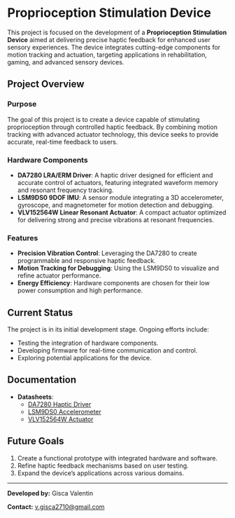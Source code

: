 # Proprioception Stimulation Device

This project is focused on the development of a **Proprioception Stimulation Device** aimed at delivering precise haptic feedback for enhanced user sensory experiences. The device integrates cutting-edge components for motion tracking and actuation, targeting applications in rehabilitation, gaming, and advanced sensory devices.

## Project Overview

### Purpose
The goal of this project is to create a device capable of stimulating proprioception through controlled haptic feedback. By combining motion tracking with advanced actuator technology, this device seeks to provide accurate, real-time feedback to users.

### Hardware Components
- **DA7280 LRA/ERM Driver**: A haptic driver designed for efficient and accurate control of actuators, featuring integrated waveform memory and resonant frequency tracking.
- **LSM9DS0 9DOF IMU**: A sensor module integrating a 3D accelerometer, gyroscope, and magnetometer for motion detection and debugging.
- **VLV152564W Linear Resonant Actuator**: A compact actuator optimized for delivering strong and precise vibrations at resonant frequencies.

### Features
- **Precision Vibration Control**: Leveraging the DA7280 to create programmable and responsive haptic feedback.
- **Motion Tracking for Debugging**: Using the LSM9DS0 to visualize and refine actuator performance.
- **Energy Efficiency**: Hardware components are chosen for their low power consumption and high performance.

## Current Status
The project is in its initial development stage. Ongoing efforts include:
- Testing the integration of hardware components.
- Developing firmware for real-time communication and control.
- Exploring potential applications for the device.

## Documentation
- **Datasheets**:
  - [DA7280 Haptic Driver](/datasheets/Driver-DA7280.pdf)
  - [LSM9DS0 Accelerometer](/datasheets/Accelerometer-LSM9DS0.pdf)
  - [VLV152564W Actuator](/datasheets/Actuator-VLV152564W.pdf)

## Future Goals
1. Create a functional prototype with integrated hardware and software.
2. Refine haptic feedback mechanisms based on user testing.
3. Expand the device’s applications across various domains.

---

**Developed by:** Gisca Valentin 

**Contact:** v.gisca2710@gmail.com
